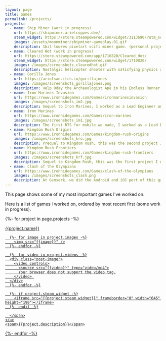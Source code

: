 ```yaml
---
layout: page
title: Games
permalink: /projects/
projects:
  - name: Ship Miner (work in progress)
    url: https://shipminer.arielcoppes.dev/
    steam_widget: https://store.steampowered.com/widget/3113690/?utm_source=personalpage&utm_campaign=announcement
    images: /assets/moonminer/shipminer-gameplay-01.gif
    description: 1bit lowres pixelart scifi miner game. (personal project)
  - name: Cleared Hot (work in progress)
    url: https://store.steampowered.com/app/1710820/Cleared_Hot/
    steam_widget: https://store.steampowered.com/widget/1710820/
    images: /images/screenshots_clearedhot.gif
    description: Nostalgic helicopter shooter with satisfying physics and light tactical elements.
  - name: Gorilla Jones
    url: https://arielsan.itch.io/gorillajones
    images: /images/screenshots_gorillajones.png
    description: Help Oday the Archaeologist Ape in his Endless Runner Adventure
  - name: Iron Marines Invasion
    url: https://www.ironhidegames.com/Games/ironmarinesinvasion
    images: /images/screenshots_im2.jpg
    description: Sequel to Iron Marines, I worked as a Lead Engineer and Team Leader for part of the project. For Android and iOS, available at Google Play and App Store.
  - name: Iron Marines
    url: https://www.ironhidegames.com/Games/iron-marines
    images: /images/screenshots_im1.jpg
    description: The first RTS for mobile we made, I worked as a Lead Engineer here, responsible for all the game Engine made in Unity. For Android and iOS, available at Google Play and App Store.
  - name: Kingdom Rush Origins
    url: https://www.ironhidegames.com/Games/kingdom-rush-origins
    images: /images/screenshots_kro.jpg
    description: Prequel to Kingdom Rush, this was the second project I worked on as Programmer. For Android and iOS, available at Google Play and App Store.
  - name: Kingdom Rush Frontiers
    url: https://www.ironhidegames.com/Games/kingdom-rush-frontiers
    images: /images/screenshots_krf.jpg
    description: Sequel to Kingdom Rush, this was the first project I worked on as Programmer. For Android and iOS, available at Google Play and App Store.
  - name: Clash of the Olympians
    url: https://www.ironhidegames.com/Games/clash-of-the-olympians
    images: /images/screenshots_clash.png
    description: At Gemserk, we did the Android and iOS port of this game for Ironhide Game Studio, available at Google Play and App Store.
---
```


This page shows some of my most important games I've worked on.

Here is a list of games I worked on, ordered by most recent first (some work in progress).

<p>

{%- for project in page.projects -%}
<div class="project">
    <div class="title"><a href="{{project.url}}">{{project.name}}</a></div>
    <a href="{{project.url}}">
      <span>

      {%- for image in project.images -%}
        <img src="{{image}}" />
      {%- endfor -%}

      {%- for video in project.videos -%}
      <div class="post-image">
        <video controls>
          <source src="{{video}}" type="video/mp4">
          Your browser does not support the video tag.
        </video> 
      </div>
      {%- endfor -%}

      {%- if project.steam_widget -%}
        <iframe src="{{project.steam_widget}}" frameborder="0" width="646" height="190"></iframe>
      {%- endif -%}

      </span>
    </a>
    <span>{{project.description}}</span>
</div>
{%- endfor -%}

</p>
